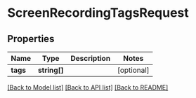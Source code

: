 # ScreenRecordingTagsRequest

## Properties
Name | Type | Description | Notes
------------ | ------------- | ------------- | -------------
**tags** | **string[]** |  | [optional] 

[[Back to Model list]](../README.md#documentation-for-models) [[Back to API list]](../README.md#documentation-for-api-endpoints) [[Back to README]](../README.md)


